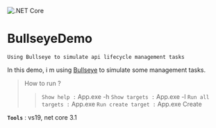 ![.NET Core](https://github.com/aimenux/BullseyeDemo/workflows/.NET%20Core/badge.svg)
# BullseyeDemo
```
Using Bullseye to simulate api lifecycle management tasks
```

In this demo, i m using [Bullseye](https://github.com/adamralph/bullseye/) to simulate some management tasks.

> How to run ?
>> `Show help :` App.exe -h
>> `Show targets :` App.exe -l
>> `Run all targets :` App.exe
>> `Run create target :` App.exe Create

**`Tools`** : vs19, net core 3.1